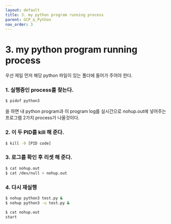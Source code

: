 ```yaml
---
layout: default
title: 3. my python program running process
parent: GCP_&_Python
nav_order: 3
---
```


# 3. my python program running process

우선 제일 먼저 해당 python 파일이 있는 폴더에 들어가 주어야 한다.

### 1. 실행중인 process를 찾는다.

```sh
$ pidof python3
```

을 하면 내 python program과 이 program log를 실시간으로 nohup.out에 넣어주는 프로그램 2가지 process가 나올것이다.

### 2. 이 두 PID를 kill 해 준다.

```sh
$ kill -9 [PID code]
```

### 3. 로그를 확인 후 리셋 해 준다.

```sh
$ cat nohup.out
$ cat /dev/null > nohup.out
```

### 4. 다시 재실행

```sh
$ nohup python3 test.py &
$ nohup python3 -u test.py &

$ cat nohup.out
start
```

